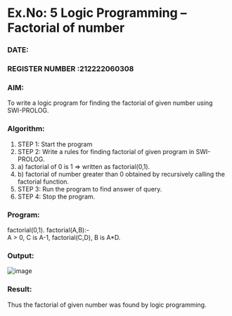 # Ex.No: 5   Logic Programming – Factorial of number   
### DATE:                                                                            
### REGISTER NUMBER :212222060308 
### AIM: 
To  write  a logic program for finding the factorial of given number using SWI-PROLOG. 
### Algorithm:
1. STEP 1: Start the program
2. STEP 2:  Write a rules for finding factorial of given program in SWI-PROLOG.
3.   a)	factorial of 0 is 1 => written as factorial(0,1).
4.   b)	factorial of number greater than 0 obtained by recursively calling the factorial    function.
5. STEP 3: Run the program  to find answer of  query.
6. STEP 4: Stop the program.

### Program:
factorial(0,1).
factorial(A,B):-  
           A > 0, 
           C is A-1,
           factorial(C,D),
           B is A*D.


### Output:

![image](https://github.com/user-attachments/assets/5c9b67f0-6765-4014-bca7-ecac298f8187)


### Result:
Thus the factorial of given number was found by logic programming. 

